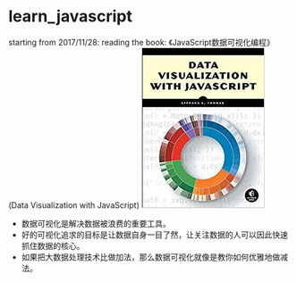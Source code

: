 # learn_javascript

starting from 2017/11/28:
reading the book: 《JavaScript数据可视化编程》(Data Visualization with JavaScript)
![Data Visualization with JavaScript](pic/data_visualization_with_javascript_cover.jpg)

- 数据可视化是解决数据被浪费的重要工具。
- 好的可视化追求的目标是让数据自身一目了然，让关注数据的人可以因此快速抓住数据的核心。
- 如果把大数据处理技术比做加法，那么数据可视化就像是教你如何优雅地做减法。
